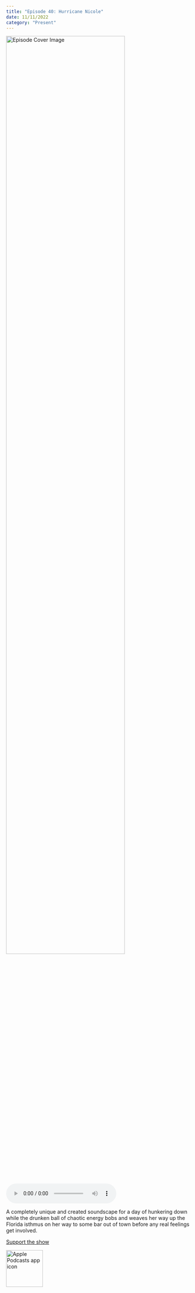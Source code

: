 ```yaml
---
title: "Episode 40: Hurricane Nicole"
date: 11/11/2022
category: "Present"
---
```

<img src="https://artwork.captivate.fm/d8726ce4-b8cd-4bbf-8ef5-972fde16035a/60854458c4d1acdf4e1c2f79c4137142d85d78e379bdafbd69bd34c85f5819ad.jpg" alt="Episode Cover Image" width=80%/>
<audio controls>
  <source src="https://podcasts.captivate.fm/media/be77b8bf-db53-4456-ab89-09a291f6002f/11673518-episode-40-hurricane-nicole.mp3" type="audio/mpeg">
  Your browser does not support the audio element.
</audio>

<p>A completely unique and created soundscape for a day of hunkering down while the drunken ball of chaotic energy bobs and weaves her way up the Florida isthmus on her way to some bar out of town before any real feelings get involved.</p><a rel="payment" href="https://www.paypal.com/donate/?hosted_button_id=WX3GRUK5BHJLS">Support the show</a>

<a href="https://podcasts.apple.com/us/podcast/living-room-music/id1608791560?tscg=30200&itsct=podcast_box_appicon&ls=1&mttnsubad=1608791560" style="display: inline-block;"><img src="https://toolbox.marketingtools.apple.com/api/v2/badges/app-icon-podcasts/standard/en-us" alt="Apple Podcasts app icon" style="width: 100px; height: 100px; vertical-align: middle; object-fit: contain;" /></a>
    